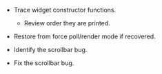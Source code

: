 * Trace widget constructor functions.
    - Review order they are printed.
* Restore from force poll/render mode if recovered. 

* Identify the scrollbar bug.
* Fix the scrollbar bug.